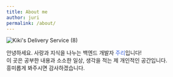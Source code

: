 ```yaml
---
title: About me
author: juri
permalink: /about/
---
```

![Kiki's Delivery Service (8)](https://user-images.githubusercontent.com/81026531/136664690-f6401e16-0a5c-4954-a58e-0131034719e0.jpg)


안녕하세요. 사랑과 지식을 나누는 백엔드 개발자 <span style='color:royalblue'>주리</span>입니다!   
이 곳은 공부한 내용과 소소한 일상, 생각을 적는 제 개인적인 공간입니다.   
흥미롭게 봐주시면 감사하겠습니다. 

